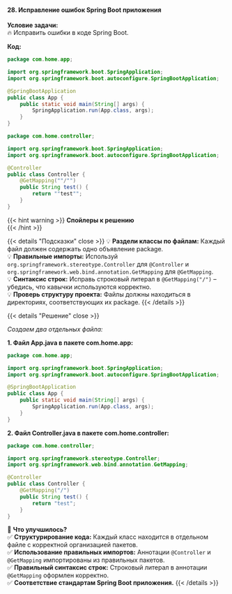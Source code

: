 #### 28. Исправление ошибок Spring Boot приложения

**Условие задачи:**  
🔥 Исправить ошибки в коде Spring Boot.

**Код:**

```java
package com.home.app;

import org.springframework.boot.SpringApplication;
import org.springframework.boot.autoconfigure.SpringBootApplication;

@SpringBootApplication
public class App {
    public static void main(String[] args) {
        SpringApplication.run(App.class, args);
    }
}

package com.home.controller;

import org.springframework.boot.SpringApplication;
import org.springframework.boot.autoconfigure.SpringBootApplication;

@Controller
public class Controller {
    @GetMapping(""/"")
    public String test() {
        return ""test"";
    }
}
```

{{< hint warning >}} 
**Спойлеры к решению**  
{{< /hint >}}

{{< details "Подсказки" close >}}
💡 **Раздели классы по файлам:** Каждый файл должен содержать одно объявление package.  
💡 **Правильные импорты:** Используй `org.springframework.stereotype.Controller` для `@Controller` и `org.springframework.web.bind.annotation.GetMapping` для `@GetMapping`.  
💡 **Синтаксис строк:** Исправь строковый литерал в `@GetMapping("/")` – убедись, что кавычки используются корректно.  
💡 **Проверь структуру проекта:** Файлы должны находиться в директориях, соответствующих их package. {{< /details >}}

{{< details "Решение" close >}}

_Создаем два отдельных файла:_

**1. Файл App.java в пакете com.home.app:**

```java
package com.home.app;

import org.springframework.boot.SpringApplication;
import org.springframework.boot.autoconfigure.SpringBootApplication;

@SpringBootApplication
public class App {
    public static void main(String[] args) {
        SpringApplication.run(App.class, args);
    }
}
```

**2. Файл Controller.java в пакете com.home.controller:**

```java
package com.home.controller;

import org.springframework.stereotype.Controller;
import org.springframework.web.bind.annotation.GetMapping;

@Controller
public class Controller {
    @GetMapping("/")
    public String test() {
        return "test";
    }
}
```

📌 **Что улучшилось?**  
✅ **Структурирование кода:** Каждый класс находится в отдельном файле с корректной организацией пакетов.  
✅ **Использование правильных импортов:** Аннотации `@Controller` и `@GetMapping` импортированы из правильных пакетов.  
✅ **Правильный синтаксис строк:** Строковый литерал в аннотации `@GetMapping` оформлен корректно.  
✅ **Соответствие стандартам Spring Boot приложения.** 
{{< /details >}}